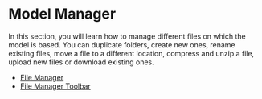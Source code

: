 # Model Manager  
In this section, you will learn how to manage different files on which the model is based. You can duplicate folders, create new ones, rename existing files, move a file to a different location, compress and unzip a file, upload new files or download existing ones.

-   [File Manager](http://pyplan.com/Cubeplan/Model%20Manager/File%20Manager/)
-   [File Manager Toolbar](http://pyplan.com/Cubeplan/Model%20Manager/File%20Manager/%20Toolbar/)
<!--stackedit_data:
eyJoaXN0b3J5IjpbLTkwMDE2MDgxMiwtMTE5NjE2NDY3NSwyMT
M4NTAzMjMzXX0=
-->